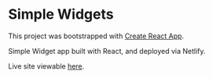 # Simple Widgets

This project was bootstrapped with [Create React App](https://github.com/facebook/create-react-app).

Simple Widget app built with React, and deployed via Netlify.

Live site viewable [here](https://simplewidgets.netlify.app).
